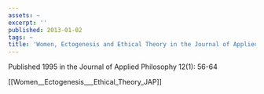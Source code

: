 ```yaml
---
assets: ~
excerpt: ''
published: 2013-01-02
tags: ~
title: 'Women, Ectogenesis and Ethical Theory in the Journal of Applied Philosophy '
---
```

Published 1995 in the Journal of Applied Philosophy 12(1): 56-64

[[Women__Ectogenesis___Ethical_Theory_JAP]] 